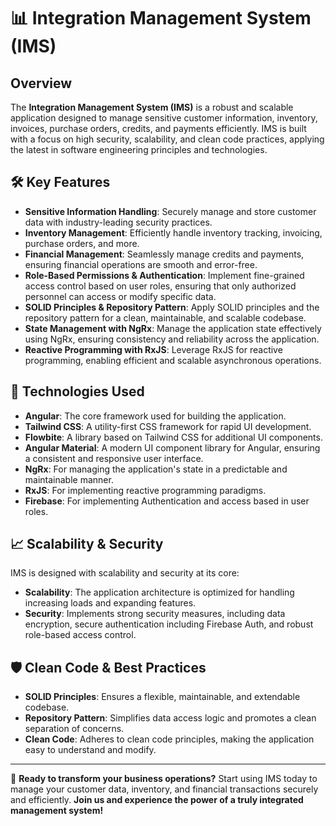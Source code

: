 # 📊 Integration Management System (IMS)

## Overview
The **Integration Management System (IMS)** is a robust and scalable application designed to manage sensitive customer information, inventory, invoices, purchase orders, credits, and payments efficiently. IMS is built with a focus on high security, scalability, and clean code practices, applying the latest in software engineering principles and technologies.

## 🛠️ Key Features
- **Sensitive Information Handling**: Securely manage and store customer data with industry-leading security practices.
- **Inventory Management**: Efficiently handle inventory tracking, invoicing, purchase orders, and more.
- **Financial Management**: Seamlessly manage credits and payments, ensuring financial operations are smooth and error-free.
- **Role-Based Permissions & Authentication**: Implement fine-grained access control based on user roles, ensuring that only authorized personnel can access or modify specific data.
- **SOLID Principles & Repository Pattern**: Apply SOLID principles and the repository pattern for a clean, maintainable, and scalable codebase.
- **State Management with NgRx**: Manage the application state effectively using NgRx, ensuring consistency and reliability across the application.
- **Reactive Programming with RxJS**: Leverage RxJS for reactive programming, enabling efficient and scalable asynchronous operations.

## 🚀 Technologies Used
- **Angular**: The core framework used for building the application.
- **Tailwind CSS**: A utility-first CSS framework for rapid UI development.
- **Flowbite**: A library based on Tailwind CSS for additional UI components.
- **Angular Material**: A modern UI component library for Angular, ensuring a consistent and responsive user interface.
- **NgRx**: For managing the application's state in a predictable and maintainable manner.
- **RxJS**: For implementing reactive programming paradigms.
-  **Firebase**: For implementing Authentication and access based in user roles.

## 📈 Scalability & Security
IMS is designed with scalability and security at its core:
- **Scalability**: The application architecture is optimized for handling increasing loads and expanding features.
- **Security**: Implements strong security measures, including data encryption, secure authentication including Firebase Auth, and robust role-based access control.

## 🛡️ Clean Code & Best Practices
- **SOLID Principles**: Ensures a flexible, maintainable, and extendable codebase.
- **Repository Pattern**: Simplifies data access logic and promotes a clean separation of concerns.
- **Clean Code**: Adheres to clean code principles, making the application easy to understand and modify.

---

🌟 **Ready to transform your business operations?** Start using IMS today to manage your customer data, inventory, and financial transactions securely and efficiently. **Join us and experience the power of a truly integrated management system!**
